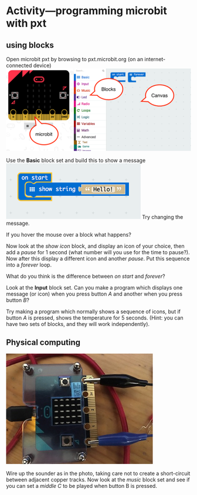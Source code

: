 # Activity—programming microbit with pxt

## using blocks

Open microbit pxt by browsing to pxt.microbit.org (on an internet-connected device)
![](images/desktop.png)

Use the **Basic** block set and build this to show a message
![](images/hello.png)
Try changing the message.

If you hover the mouse over a block what happens?

Now look at the *show icon* block, and display an icon of your choice, then add a *pause* for 1 second (what number will you use for the time to pause?).
Now after this display a different icon and another *pause*.
Put this sequence into a *forever* loop.

What do you think is the difference between *on start* and *forever*?

Look at the **Input** block set.
Can you make a program which displays one message (or icon) when you press button *A* and another when you press button *B*?

Try making a program which normally shows a sequence of icons, but if button *A* is pressed, shows the temperature for 5 seconds. (Hint: you can have two sets of blocks, and they will work independently).

## Physical computing

![](images/sounder.jpg)

Wire up the sounder as in the photo, taking care not to create a short-circuit between adjacent copper tracks. Now look at the *music* block set and see if you can set a *middle C* to be played when button B is pressed.
